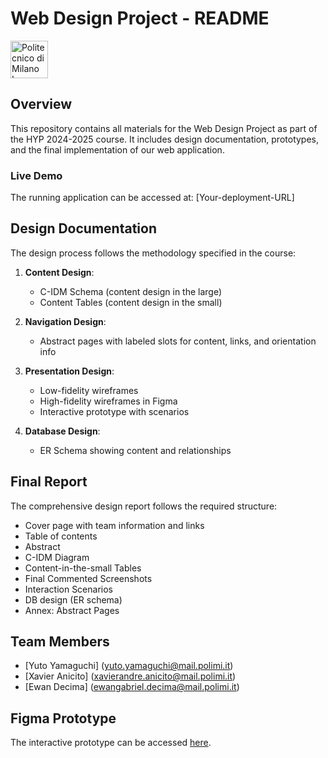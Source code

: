 # Web Design Project - README
<img src="src/assets/Logo_Politecnico_Milano.png" alt="Politecnico di Milano Logo" width="60"/>

## Overview
This repository contains all materials for the Web Design Project as part of the HYP 2024-2025 course. It includes design documentation, prototypes, and the final implementation of our web application.

<!--
## Repository Structure
```
├── design-documentation/
│   ├── c-idm-diagram.png
│   ├── content-tables.md
│   ├── abstract-pages/
│   ├── wireframes/
│   │   ├── low-fidelity/
│   │   └── high-fidelity/
│   ├── interaction-scenarios.md
│   └── db-design/
│       └── er-diagram.png
├── figma-prototype/
│   └── prototype-link.md
├── implementation/
│   ├── frontend/
│   ├── backend/
│   └── database/
├── screenshots/
│   └── commented-screenshots/
├── final-report/
│   └── Group-surname1-surname2-surname3-Design-Report-YYYY-MM-DD.pdf
└── README.md
```

## Getting Started

### Prerequisites
- Node.js (v16+)
- npm or yarn
- Database (as specified in implementation)

### Installation
1. Clone this repository:
   ```
   git clone [repository-url]
   ```
2. Install dependencies:
   ```
   cd implementation
   npm install
   ```
3. Configure database settings in `implementation/backend/config/db.config.js`
4. Start the application:
   ```
   npm start
   ```
-->

### Live Demo
The running application can be accessed at: [Your-deployment-URL]

## Design Documentation
The design process follows the methodology specified in the course:

1. **Content Design**:
   - C-IDM Schema (content design in the large)
   - Content Tables (content design in the small)

2. **Navigation Design**:
   - Abstract pages with labeled slots for content, links, and orientation info

3. **Presentation Design**:
   - Low-fidelity wireframes
   - High-fidelity wireframes in Figma
   - Interactive prototype with scenarios

4. **Database Design**:
   - ER Schema showing content and relationships

## Final Report
The comprehensive design report follows the required structure:
- Cover page with team information and links
- Table of contents
- Abstract
- C-IDM Diagram
- Content-in-the-small Tables
- Final Commented Screenshots
- Interaction Scenarios
- DB design (ER schema)
- Annex: Abstract Pages

## Team Members
- [Yuto Yamaguchi] ([yuto.yamaguchi@mail.polimi.it](mailto:yuto.yamaguchi@mail.polimi.it))
- [Xavier Anicito] ([xavierandre.anicito@mail.polimi.it](mailto:xavierandre.anicito@mail.polimi.it))
- [Ewan Decima] ([ewangabriel.decima@mail.polimi.it](mailto:ewangabriel.decima@mail.polimi.it))

## Figma Prototype
The interactive prototype can be accessed [here](Figma-prototype-URL).


